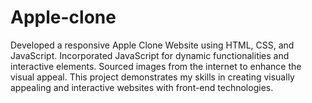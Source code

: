 # Apple-clone
Developed a responsive Apple Clone Website using HTML, CSS, and JavaScript. Incorporated JavaScript for dynamic functionalities and interactive elements. Sourced images from the internet to enhance the visual appeal. This project demonstrates my skills in creating visually appealing and interactive websites with front-end technologies.
